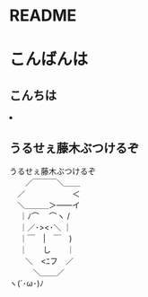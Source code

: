 # README

# こんばんは
## こんちは

<li><h2 class="tit_aa">うるせぇ藤木ぶつけるぞ</h2>
<p>うるせぇ藤木ぶつけるぞ<br />　　／￣￣￣＼＿＿<br />　／　　　　　　＜<br />　＼＿＿＿＞――イ<br />　 ｜ﾉ⌒ 　⌒ヽ /<br />　 ｜／･&gt;&lt;･＼ ｜<br />　 ｜￣　|　￣　)<br />　 ｜　　し　　｜<br />　　＼　&lt;ﾆフ　／<br />　　　＼＿＿／<br />ヽ(´･ω･)ﾉ</p>

</li>
